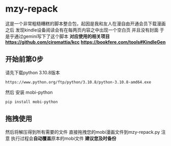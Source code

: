 # mzy-repack
这是一个非常粗糙糟糕的脚本整合包，起因是我和友人在漫自由开通会员下载漫画之后 发现kindle设备阅读会有在每两页内容之中出现一个空白页 并且没有封面
于是乎通过gemini写下了这个脚本
**对应使用的相关项目**
**https://github.com/ciromattia/kcc**
**https://bookfere.com/tools#KindleGen**


## 开始前第0步 
请先下载python 3.10.8版本
```shell
https://www.python.org/ftp/python/3.10.8/python-3.10.8-amd64.exe
```
然后 安装 mobi-python
```shell
pip install mobi-python
```

## 拖拽使用
然后将解压得到所有需要的文件  直接拖拽您的mobi漫画文件到mzy-repack.py
注意 执行过程会**自动覆盖**原本的mobi文件 
**建议您及时备份**
